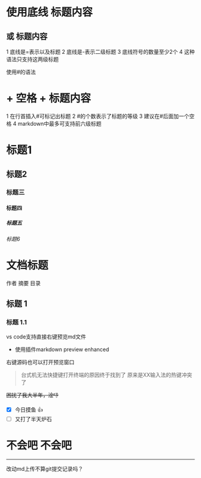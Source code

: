 使用底线
标题内容
========
或
标题内容
--------
1 底线是=表示以及标题
2 底线是-表示二级标题
3 底线符号的数量至少2个
4 这种语法只支持这两级标题

使用#的语法
# + 空格 + 标题内容
1 在行首插入#可标记出标题
2 #的个数表示了标题的等级
3 建议在#后面加一个空格
4 markdown中最多可支持前六级标题

# 标题1
## 标题2
### 标题三
#### 标题四
##### 标题五
###### 标题6

# 文档标题
作者
摘要
目录
## 标题 1
### 标题 1.1

vs code支持直接右键预览md文件

- 使用插件markdown preview enhanced

右键源码也可以打开预览窗口

> 台式机无法快捷键打开终端的原因终于找到了
> 原来是XX输入法的热键冲突了 

~~困扰了我大半年，淦:-1:~~ 
- [x] 今日摸鱼 :+1:
- [ ] 又打了半天炉石

# 不会吧 不会吧
---
改动md上传不算git提交记录吗？